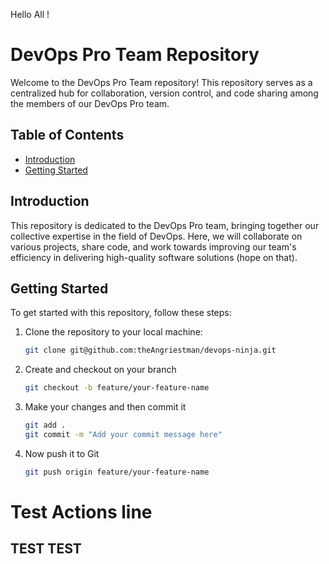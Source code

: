 Hello All !

# DevOps Pro Team Repository

Welcome to the DevOps Pro Team repository! This repository serves as a centralized hub for collaboration, version control, and code sharing among the members of our DevOps Pro team.

## Table of Contents

- [Introduction](#introduction)
- [Getting Started](#getting-started)

## Introduction

This repository is dedicated to the DevOps Pro team, bringing together our collective expertise in the field of DevOps. Here, we will collaborate on various projects, share code, and work towards improving our team's efficiency in delivering high-quality software solutions (hope on that).

## Getting Started

To get started with this repository, follow these steps:

1. Clone the repository to your local machine:

    ```bash
    git clone git@github.com:theAngriestman/devops-ninja.git

2. Create and checkout on your branch

    ```bash
    git checkout -b feature/your-feature-name

3. Make your changes and then commit it
    
    ```bash
    git add .
    git commit -m "Add your commit message here"

4. Now push it to Git

    ```bash
    git push origin feature/your-feature-name

# Test Actions line
## TEST TEST